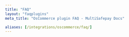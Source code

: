 ```yaml
---
title: "FAQ"
layout: "faqplugins"
meta_title: "OsCommerce plugin FAQ - MultiSafepay Docs"

aliases: [/integrations/oscommerce/faq/]
---
```

